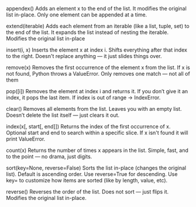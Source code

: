 appendex()
Adds an element x to the end of the list.
It modifies the original list in-place.
Only one element can be appended at a time.

extend(iterable)
Adds each element from an iterable (like a list, tuple, set) to the end of the list.
It expands the list instead of nesting the iterable.
Modifies the original list in-place

insert(i, x)
Inserts the element x at index i.
Shifts everything after that index to the right.
Doesn't replace anything — it just slides things over.

remove(x)
Removes the first occurrence of the element x from the list.
If x is not found, Python throws a ValueError.
Only removes one match — not all of them

pop([i])
Removes the element at index i and returns it.
If you don’t give it an index, it pops the last item.
If index is out of range → IndexError.

clear()
Removes all elements from the list.
Leaves you with an empty list.
Doesn’t delete the list itself — just clears it out.

 index(x[, start[, end]])
Returns the index of the first occurrence of x.
Optional start and end to search within a specific slice.
If x isn't found it will print ValueError.

 count(x)
Returns the number of times x appears in the list.
Simple, fast, and to the point — no drama, just digits.

sort(key=None, reverse=False)
Sorts the list in-place (changes the original list).
Default is ascending order.
Use reverse=True for descending.
Use key= to customize how items are sorted (like by length, value, etc).

 reverse()
Reverses the order of the list.
Does not sort — just flips it.
Modifies the original list in-place.

